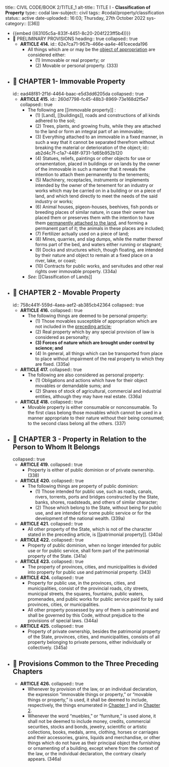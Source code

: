 title:: CIVIL CODE/BOOK 2/TITLE_1
alt-title:: TITLE I - **Classification of Property**
type:: codal
law-subject:: civil
tags:: #codal/property/classification
status:: active
date-uploaded:: 16:03; Thursday, 27th October 2022
sys-category:: [[36]]

- {{embed ((63105c5a-833f-4451-8c20-204f223ff5b4))}}
- 🔴 PRELIMINARY PROVISIONS
  heading:: true
  collapsed:: true
	- **ARTICLE 414.**
	  id:: 62e7ca71-967b-466e-aa4e-461ceceda196
		- All things which are or may be the [object of appropriation](((62cc5a6d-a91b-4884-843e-456a29fdf848))) are considered either:
			- (1) Immovable or real property; or
			- (2) Movable or personal property. (333)
- ## 🔴 CHAPTER 1- Immovable Property
  id:: ead48f81-2f1d-4464-baac-e5d3dd6205da
  collapsed:: true
	- **ARTICLE 415.**
	  id:: 260d7798-fc45-48b3-8969-73e168d2f5e7
	  collapsed:: true
		- The following are [[immovable property]] :
			- (1) [Land], [[buildings]], roads and constructions of all kinds adhered to the soil;
			- (2) Trees, plants, and growing fruits, while they are attached to the land or form an integral part of an immovable;
			- (3) Everything attached to an immovable in a fixed manner, in such a way that it cannot be separated therefrom without breaking the material or deterioration of the object;
			  id:: ab2d4c7f-c1a7-448f-9731-1d65b952b120
			- (4) Statues, reliefs, paintings or other objects for use or ornamentation, placed in buildings or on lands by the owner of the immovable in such a manner that it reveals the intention to attach them permanently to the tenements;
			- (5) Machinery, receptacles, instruments or implements intended by the owner of the tenement for an industry or works which may be carried on in a building or on a piece of land, and which tend directly to meet the needs of the said industry or works;
			- (6) Animal houses, pigeon-houses, beehives, fish ponds or breeding places of similar nature, in case their owner has placed them or preserves them with the intention to have them [permanently attached to the land](((ab2d4c7f-c1a7-448f-9731-1d65b952b120))), and forming a permanent part of it; the animals in these places are included;
			- (7) Fertilizer actually used on a piece of land;
			- (8) Mines, quarries, and slag dumps, while the matter thereof forms part of the bed, and waters either running or stagnant;
			- (9) Docks and structures which, though floating, are intended by their nature and object to remain at a fixed place on a river, lake, or coast;
			- (10) Contracts for public works, and servitudes and other real rights over immovable property. (334a)
		- *See:* [[Classification of Lands]]
- ## 🔴 CHAPTER 2 - Movable Property
  id:: 758c441f-559d-4aea-aef2-ab385cb42364
  collapsed:: true
	- **ARTICLE 416.**
	  collapsed:: true
		- The following things are deemed to be personal property:
			- (1) Those movables susceptible of appropriation which are not included in the [preceding article](((260d7798-fc45-48b3-8969-73e168d2f5e7)));
			- (2) Real property which by any special provision of law is considered as personalty;
			- **(3) Forces of nature which are brought under control by science; and**
			- (4) In general, all things which can be transported from place to place without impairment of the real property to which they are fixed. (335a)
	- **ARTICLE 417.**
	  collapsed:: true
		- The following are also considered as personal property:
			- (1) Obligations and actions which have for their object movables or demandable sums; and
			- (2) Shares of stock of agricultural, commercial and industrial entities, although they may have real estate. (336a)
	- **ARTICLE 418.**
	  collapsed:: true
		- Movable property is either consumable or nonconsumable. To the first class belong those movables which cannot be used in a manner appropriate to their nature without their being consumed; to the second class belong all the others. (337)
- ## 🔴 CHAPTER 3 - Property in Relation to the Person to Whom It Belongs
  collapsed:: true
	- **ARTICLE 419.**
	  collapsed:: true
		- Property is either of public dominion or of private ownership. (338)
	- **ARTICLE 420.**
	  collapsed:: true
		- The following things are property of public dominion:
			- (1) Those intended for public use, such as roads, canals, rivers, torrents, ports and bridges constructed by the State, banks, shores, roadsteads, and others of similar character;
			- (2) Those which belong to the State, without being for public use, and are intended for some public service or for the development of the national wealth. (339a)
	- **ARTICLE 421.**
	  collapsed:: true
		- All other property of the State, which is not of the character stated in the preceding article, is [[patrimonial property]]. (340a)
	- **ARTICLE 422.**
	  collapsed:: true
		- Property of public dominion, when no longer intended for public use or for public service, shall form part of the patrimonial property of the State. (341a)
	- **ARTICLE 423.**
	  collapsed:: true
		- The property of provinces, cities, and municipalities is divided into property for public use and patrimonial property. (343)
	- **ARTICLE 424.**
	  collapsed:: true
		- Property for public use, in the provinces, cities, and municipalities, consist of the provincial roads, city streets, municipal streets, the squares, fountains, public waters, promenades, and public works for public service paid for by said provinces, cities, or municipalities.
		- All other property possessed by any of them is patrimonial and shall be governed by this Code, without prejudice to the provisions of special laws. (344a)
	- **ARTICLE 425.**
	  collapsed:: true
		- Property of private ownership, besides the patrimonial property of the State, provinces, cities, and municipalities, consists of all property belonging to private persons, either individually or collectively. (345a)
- ## 🔴 Provisions Common to the Three Preceding Chapters
	- **ARTICLE 426.**
	  collapsed:: true
		- Whenever by provision of the law, or an individual declaration, the expression “immovable things or property,” or “movable things or property,” is used, it shall be deemed to include, respectively, the things enumerated in [Chapter 1](((ead48f81-2f1d-4464-baac-e5d3dd6205da))) and in [Chapter 2](((758c441f-559d-4aea-aef2-ab385cb42364))).
		- Whenever the word “muebles,” or “furniture,” is used alone, it shall not be deemed to include money, credits, commercial securities, stocks and bonds, jewelry, scientific or artistic collections, books, medals, arms, clothing, horses or carriages and their accessories, grains, liquids and merchandise, or other things which do not have as their principal object the furnishing or ornamenting of a building, except where from the context of the law, or the individual declaration, the contrary clearly appears. (346a)